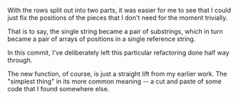 With the rows split out into two parts, it was easier
for me to see that I could just fix the positions of
the pieces that I don't need for the moment trivially.

That is to say, the single string became a pair of
substrings, which in turn became a pair of arrays
of positions in a single reference string.

In this commit, I've deliberately left this particular
refactoring done half way through.

The new function, of course, is just a straight lift
from my earlier work.  The "simplest thing" in its more
common meaning -- a cut and paste of some code that
I found somewhere else.

